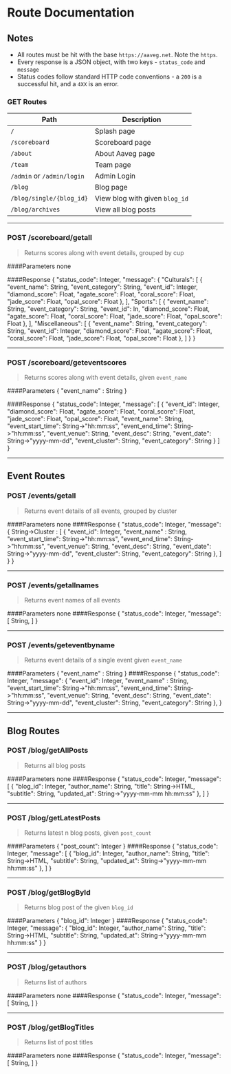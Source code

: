 # Route Documentation 
## Notes
 - All routes must be hit with the base `https://aaveg.net`. Note the `https`.
 - Every response is a JSON object, with two keys - `status_code` and `message`
 - Status codes follow standard HTTP code conventions - a `200` is a successful hit, and a `4XX` is an error.


### GET Routes

Path                       | Description
---------------------------|-------------------
`/`                        | Splash page
`/scoreboard`              | Scoreboard page
`/about`                   | About Aaveg page
`/team`                    | Team page
`/admin` or `/admin/login` | Admin Login
`/blog`                    | Blog page
`/blog/single/{blog_id}`   | View blog with given `blog_id`
`/blog/archives`           | View all blog posts 


----------


### POST /scoreboard/getall
> Returns scores along with event details, grouped by cup 

####Parameters
    none

####Response
    {
      "status_code": Integer,
      "message": {
        "Culturals": [
          {
            "event_name": String,
            "event_category": String,
            "event_id": Integer,
            "diamond_score": Float,
            "agate_score": Float,
            "coral_score": Float,
            "jade_score": Float,
            "opal_score": Float
          },
        ],
        "Sports": [
          {
            "event_name": String,
            "event_category": String,
            "event_id": In,
            "diamond_score": Float,
            "agate_score": Float,
            "coral_score": Float,
            "jade_score": Float,
            "opal_score": Float
          },
        ],
        "Miscellaneous": [
          {
            "event_name": String,
            "event_category": String,
            "event_id": Integer,
            "diamond_score": Float,
            "agate_score": Float,
            "coral_score": Float,
            "jade_score": Float,
            "opal_score": Float
          },
        ]
      }
    }


----------


### POST /scoreboard/geteventscores
> Returns scores along with event details, given `event_name`
 
####Parameters
    {
        "event_name" : String
    }

####Response
    {
      "status_code": Integer,
      "message": [
        {
          "event_id": Integer,
          "diamond_score": Float,
          "agate_score": Float,
          "coral_score": Float,
          "jade_score": Float,
          "opal_score": Float,
          "event_name": String,
          "event_start_time": String->"hh:mm:ss",
          "event_end_time": String->"hh:mm:ss",
          "event_venue": String,
          "event_desc": String,
          "event_date": String->"yyyy-mm-dd",
          "event_cluster": String,
          "event_category": String
        }
      ]
    }


----------


## Event Routes
### POST /events/getall
> Returns event details of all events, grouped by cluster

####Parameters
    none
####Response
    {
      "status_code": Integer,
      "message": {
        String->Cluster : [
          {
              "event_id": Integer,
              "event_name" : String,
              "event_start_time": String->"hh:mm:ss",
              "event_end_time": String->"hh:mm:ss",
              "event_venue": String,
              "event_desc": String,
              "event_date": String->"yyyy-mm-dd",
              "event_cluster": String,
              "event_category": String
          },
        ]
      }
    }


----------


### POST /events/getallnames
> Returns event names of all events

####Parameters
    none
####Response
    {
      "status_code": Integer,
      "message": [
        String,
      ]
    }


----------


### POST /events/geteventbyname
> Returns event details of a single event given `event_name`

####Parameters
    {
        "event_name" : String
    }
####Response
    {
      "status_code": Integer,
      "message": {
              "event_id": Integer,
              "event_name" : String,
              "event_start_time": String->"hh:mm:ss",
              "event_end_time": String->"hh:mm:ss",
              "event_venue": String,
              "event_desc": String,
              "event_date": String->"yyyy-mm-dd",
              "event_cluster": String,
              "event_category": String
          },
    }


----------


## Blog Routes
### POST /blog/getAllPosts
> Returns all blog posts

####Parameters
    none
####Response
    {
      "status_code": Integer,
      "message": [
            {
              "blog_id": Integer,
              "author_name": String,
              "title": String->HTML,
              "subtitle": String,
              "updated_at": String->"yyyy-mm-mm hh:mm:ss"
            },
        ]
    }


----------


### POST /blog/getLatestPosts
> Returns latest n blog posts, given `post_count`

####Parameters
    {
        "post_count": Integer
    }
####Response
    {
      "status_code": Integer,
      "message": [
            {
              "blog_id": Integer,
              "author_name": String,
              "title": String->HTML,
              "subtitle": String,
              "updated_at": String->"yyyy-mm-mm hh:mm:ss"
            },
        ]
    }


----------


### POST /blog/getBlogById
> Returns blog post of the given `blog_id`

####Parameters
    {
        "blog_id": Integer
    }
####Response
    {
      "status_code": Integer,
      "message": {
          "blog_id": Integer,
          "author_name": String,
          "title": String->HTML,
          "subtitle": String,
          "updated_at": String->"yyyy-mm-mm hh:mm:ss"
        }
    }


----------


### POST /blog/getauthors
> Returns list of authors

####Parameters
    none
####Response
    {
      "status_code": Integer,
      "message": [
          String,
        ]
    }


----------


### POST /blog/getBlogTitles
> Returns list of post titles

####Parameters
    none
####Response
    {
      "status_code": Integer,
      "message": [
          String,
        ]
    }